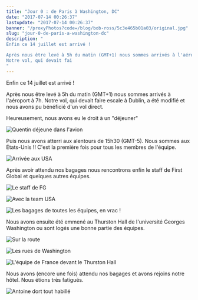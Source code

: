 ```yaml
---
title: "Jour 0 : de Paris à Washington, DC"
date: "2017-07-14 00:26:37"
lastupdate: "2017-07-14 00:26:37"
banner: "/proxyPhotos?code=/blog/bob-ross/5c3e465b01a03/original.jpg"
slug: "jour-0-de-paris-a-washington-dc"
description: " 
Enfin ce 14 juillet est arrivé !

Après nous être levé à 5h du matin (GMT+1) nous sommes arrivés à l'aéroport à 7h.
Notre vol, qui devait fai
"
---
```

Enfin ce 14 juillet est arrivé !

Après nous être levé à 5h du matin (GMT+1) nous sommes arrivés à l'aéroport à 7h.
Notre vol, qui devait faire escale à Dublin, a été modifié et nous avons pu bénéficié d'un vol direct.

Heureusement, nous avons eu le droit à un "déjeuner"

![Quentin déjeune dans l'avion](/proxyPhotos?code=/blog/bob-ross/5c3e465b7e066/50.jpg "Quentin déjeune dans l'avion")

Puis nous avons atterri aux alentours de 15h30 (GMT-5).
Nous sommes aux États-Unis !! C'est la première fois pour tous les membres de l'équipe. 

![Arrivée aux USA](/proxyPhotos?code=/blog/bob-ross/5c3e465b01a03/50.jpg "Arrivée aux USA")

Après avoir attendu nos bagages nous rencontrons enfin le staff de First Global et quelques autres équipes.

![Le staff de FG](/proxyPhotos?code=/blog/bob-ross/5c3e465c5002a/50.jpg "Le staff de FG")

![Avec la team USA](/proxyPhotos?code=/blog/bob-ross/5c3e465cb1efd/50.jpg "Avec la team USA")

![Les bagages de toutes les équipes, en vrac !](/proxyPhotos?code=/blog/bob-ross/5c3e465d1fec4/50.jpg "Les bagages de toutes les équipes, en vrac !")

Nous avons ensuite été emmené au Thurston Hall de l'université Georges Washington ou sont logés une bonne partie des équipes.

![Sur la route](/proxyPhotos?code=/blog/bob-ross/5c3e465d8411b/50.jpg "Sur la route")

![Les rues de Washington](/proxyPhotos?code=/blog/bob-ross/5c3e465e29ca4/50.jpg "Les rues de Washington")

![L'équipe de France devant le Thurston Hall](/proxyPhotos?code=/blog/bob-ross/5c3e465e8e5fb/50.jpg "L'équipe de France devant le Thurston Hall")

Nous avons (encore une fois) attendu nos bagages et avons rejoins notre hôtel.
Nous étions très fatigués.

![Antoine dort tout habillé](/proxyPhotos?code=/blog/bob-ross/5c3e465f29d0a/50.jpg "Antoine dort tout habillé")

    